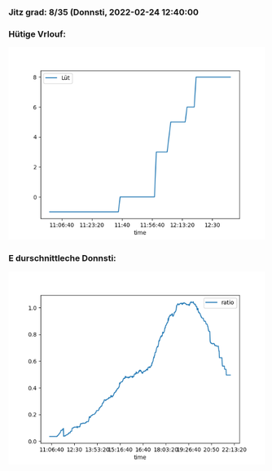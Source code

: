 ### Jitz grad: 8/35 (Donnsti, 2022-02-24 12:40:00

### Hütige Vrlouf:
![Graph](Today.png)

### E durschnittleche Donnsti:
![Graph](Donnsti.png)